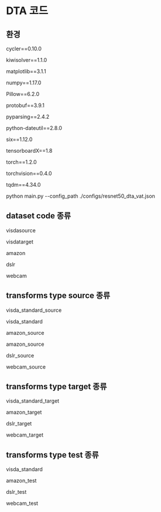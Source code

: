 # DTA 코드 

## 환경

cycler==0.10.0

kiwisolver==1.1.0

matplotlib==3.1.1

numpy==1.17.0

Pillow==6.2.0

protobuf==3.9.1

pyparsing==2.4.2

python-dateutil==2.8.0

six==1.12.0

tensorboardX==1.8

torch==1.2.0

torchvision==0.4.0

tqdm==4.34.0

python main.py --config_path ./configs/resnet50_dta_vat.json


## dataset code 종류
visdasource

visdatarget

amazon

dslr

webcam


## transforms type source  종류
visda_standard_source

visda_standard

amazon_source

amazon_source

dslr_source

webcam_source


## transforms type target  종류

visda_standard_target

amazon_target

dslr_target

webcam_target

## transforms type test 종류

visda_standard

amazon_test

dslr_test

webcam_test
